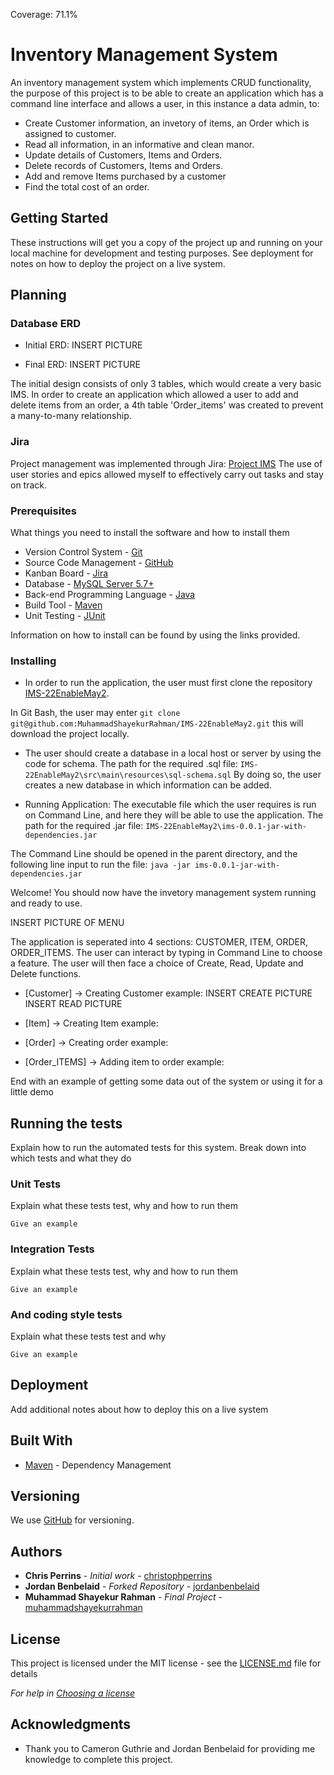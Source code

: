 Coverage: 71.1%
# Inventory Management System

An inventory management system which implements CRUD functionality, the purpose of this project is to be able to create an application which has a command line interface and allows a user, in this instance a data admin, to:
* Create Customer information, an invetory of items, an Order which is assigned to customer.
* Read all information, in an informative and clean manor.
* Update details of Customers, Items and Orders.
* Delete records of Customers, Items and Orders.
* Add and remove Items purchased by a customer
* Find the total cost of an order.


## Getting Started

These instructions will get you a copy of the project up and running on your local machine for development and testing purposes. See deployment for notes on how to deploy the project on a live system.

## Planning
### Database ERD
* Initial ERD:
INSERT PICTURE

* Final ERD:
INSERT PICTURE

The initial design consists of only 3 tables, which would create a very basic IMS. In order to create an application which allowed a user to add and delete items from an order, a 4th table 'Order_items' was created to prevent a many-to-many relationship.

### Jira
Project management was implemented through Jira: [Project IMS](https://msrqa.atlassian.net/jira/software/projects/IMS/boards/4/roadmap?shared=&atlOrigin=eyJpIjoiNDc2ZDU4OWRlMzAwNGYyYzk2ZjliNzY4ZTI1ZDEyMTgiLCJwIjoiaiJ9)
The use of user stories and epics allowed myself to effectively carry out tasks and stay on track.


### Prerequisites

What things you need to install the software and how to install them

* Version Control System - [Git](https://git-scm.com/downloads)
* Source Code Management - [GitHub](https://github.com/)
* Kanban Board - [Jira](https://www.atlassian.com/software/jira)
* Database - [MySQL Server 5.7+](https://www.mysql.com/products/workbench/)
* Back-end Programming Language - [Java](https://www.oracle.com/java/technologies/downloads/)
* Build Tool - [Maven](https://maven.apache.org/download.cgi)
* Unit Testing - [JUnit](https://junit.org/junit4/)

Information on how to install can be found by using the links provided.

### Installing

* In order to run the application, the user must first clone the repository [IMS-22EnableMay2](https://github.com/MuhammadShayekurRahman/IMS-22EnableMay2).

In Git Bash, the user may enter `git clone git@github.com:MuhammadShayekurRahman/IMS-22EnableMay2.git` this will download the project locally.

* The user should create a database in a local host or server by using the code for schema.
The path for the required .sql file: `IMS-22EnableMay2\src\main\resources\sql-schema.sql`
By doing so, the user creates a new database in which information can be added.

* Running Application:
The executable file which the user requires is run on Command Line, and here they will be able to use the application.
The path for the required .jar file: `IMS-22EnableMay2\ims-0.0.1-jar-with-dependencies.jar`

The Command Line should be opened in the parent directory, and the following line input to run the file: `java -jar ims-0.0.1-jar-with-dependencies.jar`

Welcome! You should now have the invetory management system running and ready to use.

INSERT PICTURE OF MENU

The application is seperated into 4 sections: CUSTOMER, ITEM, ORDER, ORDER_ITEMS. The user can interact by typing in Command Line to choose a feature.
The user will then face a choice of Create, Read, Update and Delete functions. 

* [Customer] -> Creating Customer example:
INSERT CREATE PICTURE
INSERT READ PICTURE

* [Item] -> Creating Item example:

* [Order] -> Creating order example:

* [Order_ITEMS] -> Adding item to order example:



End with an example of getting some data out of the system or using it for a little demo

## Running the tests

Explain how to run the automated tests for this system. Break down into which tests and what they do

### Unit Tests 

Explain what these tests test, why and how to run them

```
Give an example
```

### Integration Tests 
Explain what these tests test, why and how to run them

```
Give an example
```

### And coding style tests

Explain what these tests test and why

```
Give an example
```

## Deployment

Add additional notes about how to deploy this on a live system

## Built With

* [Maven](https://maven.apache.org/) - Dependency Management

## Versioning

We use [GitHub](https://github.com/) for versioning.

## Authors

* **Chris Perrins** - *Initial work* - [christophperrins](https://github.com/christophperrins)
* **Jordan Benbelaid** - *Forked Repository* - [jordanbenbelaid](https://github.com/jordanbenbelaid)
* **Muhammad Shayekur Rahman** - *Final Project* - [muhammadshayekurrahman](https://github.com/MuhammadShayekurRahman)

## License

This project is licensed under the MIT license - see the [LICENSE.md](LICENSE.md) file for details 

*For help in [Choosing a license](https://choosealicense.com/)*

## Acknowledgments

* Thank you to Cameron Guthrie and Jordan Benbelaid for providing me knowledge to complete this project.
